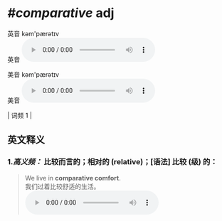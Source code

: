 # ***\#comparative*** adj
英音 kəm'pærətɪv  
英音
<audio src="./media/comparative-B.aac" controls="controls"></audio>

美音 kəm'pærətɪv  
美音
<audio src="./media/comparative.aac" controls="controls"></audio>



| 词频 1 |  

英文释义
---
### 1.*高义频：* **比较而言的；相对的 (relative)；[语法] 比较 (级) 的：**  

 > We live in **comparative comfort**.  
 > 我们过着比较舒适的生活。    
<audio src="./media/1-comparative.aac" controls="controls"></audio>


